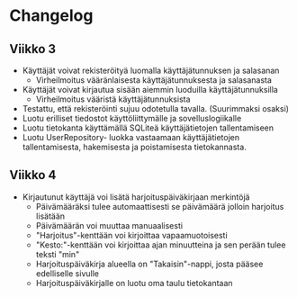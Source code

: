 # Changelog

## Viikko 3
* Käyttäjät voivat rekisteröityä luomalla käyttäjätunnuksen ja salasanan
  - Virheilmoitus vääränlaisesta käyttäjätunnuksesta ja salasanasta
* Käyttäjät voivat kirjautua sisään aiemmin luoduilla käyttäjätunnuksilla
  - Virheilmoitus vääristä käyttäjätunnuksista
* Testattu, että rekisteröinti sujuu odotetulla tavalla. (Suurimmaksi osaksi)
* Luotu erilliset tiedostot käyttöliittymälle ja sovelluslogiikalle
* Luotu tietokanta käyttämällä SQLiteä käyttäjätietojen tallentamiseen
* Luotu UserRepository- luokka vastaamaan käyttäjätietojen tallentamisesta, hakemisesta ja poistamisesta tietokannasta.

## Viikko 4
* Kirjautunut käyttäjä voi lisätä harjoituspäiväkirjaan merkintöjä
  - Päivämääräksi tulee automaattisesti se päivämäärä jolloin harjoitus lisätään
  - Päivämäärän voi muuttaa manuaalisesti
  - "Harjoitus"-kenttään voi kirjoittaa vapaamuotoisesti
  - "Kesto:"-kenttään voi kirjoittaa ajan minuutteina ja sen perään tulee teksti "min"
  - Harjoituspäiväkirja alueella on "Takaisin"-nappi, josta pääsee edelliselle sivulle
  - Harjoituspäiväkirjalle on luotu oma taulu tietokantaan
